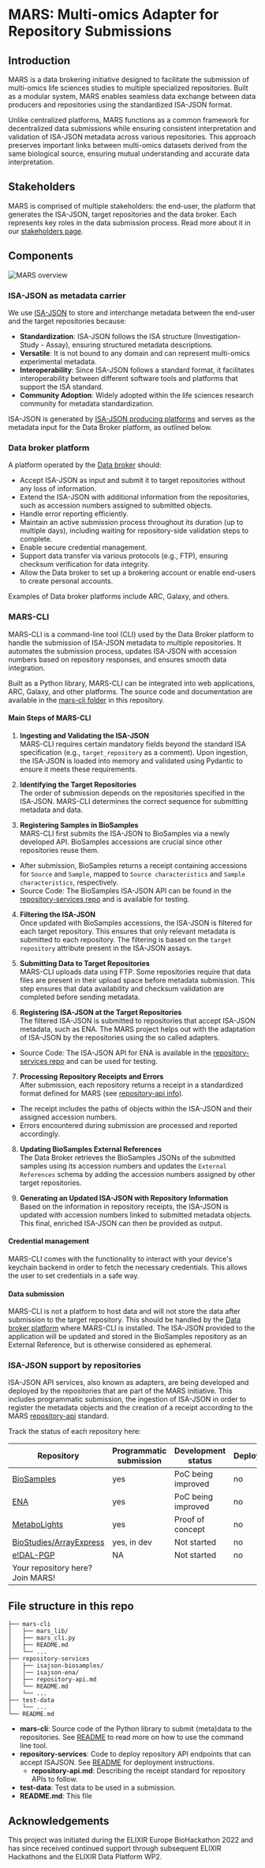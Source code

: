 # MARS: Multi-omics Adapter for Repository Submissions

## Introduction

MARS is a data brokering initiative designed to facilitate the submission of multi-omics life sciences studies to multiple specialized repositories. Built as a modular system, MARS enables seamless data exchange between data producers and repositories using the standardized ISA-JSON format.

Unlike centralized platforms, MARS functions as a common framework for decentralized data submissions while ensuring consistent interpretation and validation of ISA-JSON metadata across various repositories. This approach preserves important links between multi-omics datasets derived from the same biological source, ensuring mutual understanding and accurate data interpretation.

## Stakeholders

MARS is comprised of multiple stakeholders: the end-user, the platform that generates the ISA-JSON, target repositories and the data broker. Each represents key roles in the data submission process. Read more about it in our [stakeholders page](/stakeholders.md).


## Components

![MARS overview](/MARS_overview.svg)


### ISA-JSON as metadata carrier

We use [ISA-JSON](https://isatools.readthedocs.io/en/latest/isamodel.html) to store and interchange metadata between the end-user and the target repositories because:

- **Standardization**: ISA-JSON follows the ISA structure (Investigation- Study - Assay), ensuring structured metadata descriptions.
- **Versatile**: It is not bound to any domain and can represent multi-omics experimental metadata.
- **Interoperability**: Since ISA-JSON follows a standard format, it facilitates interoperability between different software tools and platforms that support the ISA standard. 
- **Community Adoption**: Widely adopted within the life sciences research community for metadata standardization.

ISA-JSON is generated by [ISA-JSON producing platforms](/stakeholders.md#isa-json-producing-platforms) and serves as the metadata input for the Data Broker platform, as outlined below.

### Data broker platform

A platform operated by the [Data broker](/stakeholders.md#data-broker) should:  

- Accept ISA-JSON as input and submit it to target repositories without any loss of information.  
- Extend the ISA-JSON with additional information from the repositories, such as accession numbers assigned to submitted objects.  
- Handle error reporting efficiently.  
- Maintain an active submission process throughout its duration (up to multiple days), including waiting for repository-side validation steps to complete.  
- Enable secure credential management.  
- Support data transfer via various protocols (e.g., FTP), ensuring checksum verification for data integrity.  
- Allow the Data broker to set up a brokering account or enable end-users to create personal accounts.  

Examples of Data broker platforms include ARC, Galaxy, and others.  


### MARS-CLI

MARS-CLI is a command-line tool (CLI) used by the Data Broker platform to handle the submission of ISA-JSON metadata to multiple repositories. It automates the submission process, updates ISA-JSON with accession numbers based on repository responses, and ensures smooth data integration.  

Built as a Python library, MARS-CLI can be integrated into web applications, ARC, Galaxy, and other platforms. The source code and documentation are available in the [mars-cli folder](/mars-cli/) in this repository.  

#### Main Steps of MARS-CLI  

1. **Ingesting and Validating the ISA-JSON**  
MARS-CLI requires certain mandatory fields beyond the standard ISA specification (e.g., `target_repository` as a comment). Upon ingestion, the ISA-JSON is loaded into memory and validated using Pydantic to ensure it meets these requirements.  

2. **Identifying the Target Repositories**  
The order of submission depends on the repositories specified in the ISA-JSON. MARS-CLI determines the correct sequence for submitting metadata and data.  

3. **Registering Samples in BioSamples**  
MARS-CLI first submits the ISA-JSON to BioSamples via a newly developed API. BioSamples accessions are crucial since other repositories reuse them.  

- After submission, BioSamples returns a receipt containing accessions for `Source` and `Sample`, mapped to `Source characteristics` and `Sample characteristics`, respectively.  
- Source Code: The BioSamples ISA-JSON API can be found in the [repository-services repo](/repository-services/isajson-biosamples/) and is available for testing.  

4. **Filtering the ISA-JSON**  
Once updated with BioSamples accessions, the ISA-JSON is filtered for each target repository. This ensures that only relevant metadata is submitted to each repository. The filtering is based on the `target repository` attribute present in the ISA-JSON assays.  

5. **Submitting Data to Target Repositories**  
MARS-CLI uploads data using FTP. Some repositories require that data files are present in their upload space before metadata submission. This step ensures that data availability and checksum validation are completed before sending metadata.  

6. **Registering ISA-JSON at the Target Repositories**  
The filtered ISA-JSON is submitted to repositories that accept ISA-JSON metadata, such as ENA. The MARS project helps out with the adaptation of ISA-JSON by the repositories using the so called adapters. 

- Source Code: The ISA-JSON API for ENA is available in the [repository-services repo](/repository-services/isajson-ena/) and can be used for testing.  

7. **Processing Repository Receipts and Errors**  
After submission, each repository returns a receipt in a standardized format defined for MARS (see [repository-api info](/repository-services/repository-api.md)).  

- The receipt includes the paths of objects within the ISA-JSON and their assigned accession numbers.  
- Errors encountered during submission are processed and reported accordingly.  

8. **Updating BioSamples External References**  
The Data Broker retrieves the BioSamples JSONs of the submitted samples using its accession numbers and updates the `External References` schema by adding the accession numbers assigned by other target repositories.  

9. **Generating an Updated ISA-JSON with Repository Information**  
Based on the information in repository receipts, the ISA-JSON is updated with accession numbers linked to submitted metadata objects. This final, enriched ISA-JSON can then be provided as output.  

#### Credential management

MARS-CLI comes with the functionality to interact with your device's keychain backend in order to fetch the necessary credentials. This allows the user to set credentials in a safe way. 

#### Data submission

MARS-CLI is not a platform to host data and will not store the data after submission to the target repository. This should be handled by the [Data broker platform](#data-broker-platform) where MARS-CLI is installed. The ISA-JSON provided to the application will be updated and stored in the BioSamples repository as an External Reference, but is otherwise considered as ephemeral.


### ISA-JSON support by repositories

ISA-JSON API services, also known as adapters, are being developed and deployed by the repositories that are part of the MARS initiative. This includes programmatic submission, the ingestion of ISA-JSON in order to register the metadata objects and the creation of a receipt according to the MARS [repository-api](/repository-services/repository-api.md) standard.

Track the status of each repository here:

| Repository | Programmatic submission | Development status | Deployed | Source code |
|---|---|---|---|---|
| [BioSamples](https://www.ebi.ac.uk/biosamples/) | yes | PoC being improved | no | [GitHub](repository-services/isajson-biosamples) |
| [ENA](https://www.ebi.ac.uk/ena/browser/) | yes | PoC being improved | no | [GitHub](repository-services/isajson-ena) |
| [MetaboLights](https://www.ebi.ac.uk/metabolights/) | yes | Proof of concept | no |  |
| [BioStudies/ArrayExpress](https://www.ebi.ac.uk/biostudies/arrayexpress) | yes, in dev | Not started | no |  |
| [e!DAL-PGP](https://edal-pgp.ipk-gatersleben.de/) | NA | Not started | no |  |
| Your repository here? Join MARS!  |  |  |  |  | 

## File structure in this repo

```
├── mars-cli
│   ├── mars_lib/
│   ├── mars_cli.py
│   ├── README.md
│   └── ...
├── repository-services
│   ├── isajson-biosamples/
│   │── isajson-ena/
│   ├── repository-api.md
│   └── README.md
│   └── ...
├── test-data
│   └── ...
└── README.md
```

- **mars-cli**: Source code of the Python library to submit (meta)data to the repositories. See [README](/mars-cli/README.md) to read more on how to use the command line tool.
- **repository-services**: Code to deploy repository API endpoints that can accept ISAJSON. See [README](/repository-services/README.md) for deployment instructions. 
    - **repository-api.md**: Describing the receipt standard for repository APIs to follow.
- **test-data**: Test data to be used in a submission.
- **README.md**: This file

## Acknowledgements

This project was initiated during the ELIXIR Europe BioHackathon 2022 and has since received continued support through subsequent ELIXIR Hackathons and the ELIXIR Data Platform WP2.
